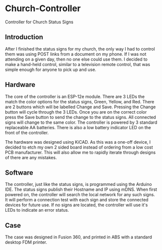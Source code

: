 # Church-Controller
Controller for Church Status Signs

## Introduction
After I finished the status signs for my church, the only way I had to control them was using POST links from a document on my phone.
If I was not attending on a given day, then no one else could use them.
I decided to make a hand-held control, similar to a television remote control, that was simple enough for anyone to pick up and use.

## Hardware
The core of the controller is an ESP-12e module. There are 3 LEDs the match the color options for the status signs, Green, Yellow, and Red.
There are 2 buttons which will be labelled Change and Save. Pressing the Change button will cycle through the 3 LEDs. Once you are on the correct color
press the Save button to send the change to the status signs. All connected signs will change to the same color.
The controller is powered by 3 standard replaceable AA batteries. There is also a low battery indicator LED on the front of the controller.

The hardware was designed using KiCAD. As this was a one-off device, I decided to etch my own 2 sided board instead of ordering from a low cost PCB manufacturer.
This will also allow me to rapidly iterate through designs of there are any mistakes.

## Software
The controller, just like the status signs, is programmed using the Arduino IDE. The status signs publish their Hostname and IP using mDNS. When first powered on, the controller
will search the local network for any such signs. It will perform a connection test with each sign and store the connected devices for future use. If no signs are located, the controller
will use it's LEDs to indicate an error status.

## Case
The case was designed in Fusion 360, and printed in ABS with a standard desktop FDM printer.
